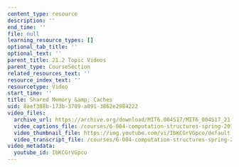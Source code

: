 ```yaml
---
content_type: resource
description: ''
end_time: ''
file: null
learning_resource_types: []
optional_tab_title: ''
optional_text: ''
parent_title: 21.2 Topic Videos
parent_type: CourseSection
related_resources_text: ''
resource_index_text: ''
resourcetype: Video
start_time: ''
title: Shared Memory &amp; Caches
uid: 8aef388b-173b-3709-a091-3862e2984222
video_files:
  archive_url: https://archive.org/download/MIT6.004S17/MIT6_004S17_21-02-04_300k.mp4
  video_captions_file: /courses/6-004-computation-structures-spring-2017/e72b0c1547c0520fae840f90e746c591_IbKCGrVGpco.vtt
  video_thumbnail_file: https://img.youtube.com/vi/IbKCGrVGpco/default.jpg
  video_transcript_file: /courses/6-004-computation-structures-spring-2017/76bf4a70064d382fc1eea542543aecd2_IbKCGrVGpco.pdf
video_metadata:
  youtube_id: IbKCGrVGpco
---
```

